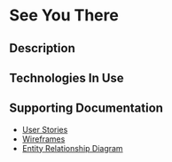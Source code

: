 # See You There

## Description

## Technologies In Use

## Supporting Documentation
- [User Stories](https://docs.google.com/document/d/1HVeCwPOewC3kwxUk-h2ijLTfyTpGyiizv_bmdQZ0LOk/edit?usp=sharing)
- [Wireframes](http://k7g14q.axshare.com)
- [Entity Relationship Diagram](https://www.lucidchart.com/documents/view/291dcc80-941b-4ed9-aa0d-7ad15a7f5dd4)
